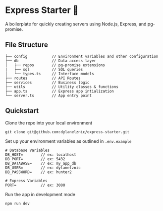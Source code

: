 # Express Starter 🏁
A boilerplate for quickly creating servers using Node.js, Express, and pg-promise.

## File Structure
```
├── config           // Environment variables and other configuration
├── db               // Data access layer
│   ├── repos        // pg-promise extensions
|   ├── sql          // SQL queries
│   └── types.ts     // Interface models
├── routes           // API Routes
├── services         // Business logic
├── utils            // Utility classes & functions
├── app.ts           // Express app intialization
└── server.ts        // App entry point
```

## Quickstart
Clone the repo into your local environment
```
git clone git@github.com:dylanelznic/express-starter.git
```

Set up your environment variables as outlined in `.env.example`
```
# Database Variables
DB_HOST=        // ex: localhost
DB_PORT=        // ex: 5432
DB_DATABASE=    // ex: my_app_db
DB_USER=        // ex: dylanelznic
DB_PASSWORD=    // ex: hunter2

# Express Variables
PORT=           // ex: 3000
```

Run the app in development mode
```
npm run dev
```
